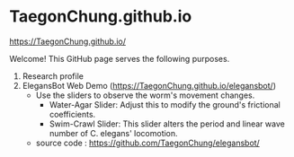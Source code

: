 # TaegonChung.github.io
https://TaegonChung.github.io/

Welcome!
This GitHub page serves the following purposes.
1. Research profile
2. ElegansBot Web Demo (https://TaegonChung.github.io/elegansbot/)
    - Use the sliders to observe the worm's movement changes.
        - Water-Agar Slider: Adjust this to modify the ground's frictional coefficients.
        - Swim-Crawl Slider: This slider alters the period and linear wave number of C. elegans' locomotion.
    - source code : https://github.com/TaegonChung/elegansbot/
